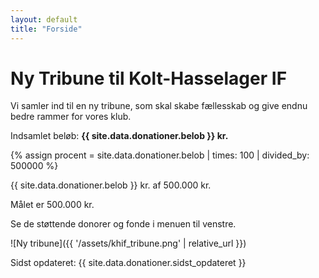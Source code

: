 ```yaml
---
layout: default
title: "Forside"
---
```


<div class="homepage-container">
  <h1>Ny Tribune til Kolt-Hasselager IF</h1>

  <p>Vi samler ind til en ny tribune, som skal skabe fællesskab og give endnu bedre rammer for vores klub.</p>

  <div class="counter">
    Indsamlet beløb: <strong>{{ site.data.donationer.belob }} kr.</strong>
  </div>

  {% assign procent = site.data.donationer.belob | times: 100 | divided_by: 500000 %}

  <div class="progress-container">
    <div class="progress-bar" style="width: {{ procent }}%;"></div>
    <div class="progress-text">{{ site.data.donationer.belob }} kr. af 500.000 kr.</div>
  </div>

  <p>Målet er 500.000 kr.</p>

  <p>Se de støttende donorer og fonde i menuen til venstre.</p>

  <!-- Tribune billede med relative_url -->
  ![Ny tribune]({{ '/assets/khif_tribune.png' | relative_url }})

  <!-- Sidst opdateret -->
  <p class="last-updated">
    Sidst opdateret: {{ site.data.donationer.sidst_opdateret }}
  </p>
</div>

